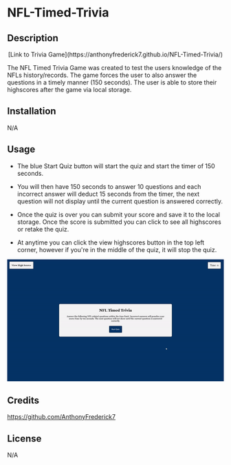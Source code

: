 # NFL-Timed-Trivia

## Description
<p align="center">
[Link to Trivia Game](https://anthonyfrederick7.github.io/NFL-Timed-Trivia/)
</p>
The NFL Timed Trivia Game was created to test the users knowledge of the NFLs history/records. The game forces the user to also answer the questions in a timely manner (150 seconds). The user is able to store their highscores after the game via local storage.

## Installation

N/A

## Usage

  - The blue Start Quiz button will start the quiz and start the timer of 150 seconds.

  - You will then have 150 seconds to answer 10 questions and each incorrect answer will deduct 15 seconds from the timer, the next question will not display until the current question is answered correctly.

  - Once the quiz is over you can submit your score and save it to the local storage. Once the score is submitted you can click to see all highscores or retake the quiz.

  - At anytime you can click the view highscores button in the top left corner, however if you're in the middle of the quiz, it will stop the quiz. 

![Images of Trivia Game](/assets/images/Trivia-Game-Walkthrough.gif)

## Credits

https://github.com/AnthonyFrederick7

## License

N/A
